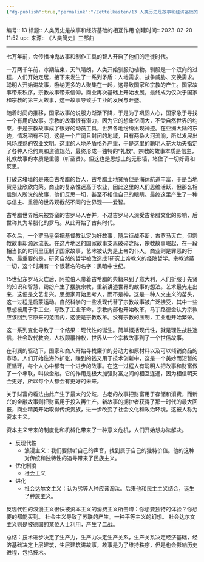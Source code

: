 ```yaml
---
{"dg-publish":true,"permalink":"/Zettelkasten/13 人类历史是故事和经济基础的相互作用/","dgPassFrontmatter":true}
---
```


编号:: 13
标题:: 人类历史是故事和经济基础的相互作用
创建时间:: 2023-02-20 11:52
up:: 
来源:: 《人类简史》三部曲

---
七万年前，会传播神鬼故事和制作工具的智人开启了他们的迁徙时代。

一万两千年前，冰期结束，天气晴朗，人类开始驯服动植物。驯服是一个双向的过程，人们开始定居，接下来发生了一系列矛盾：人地需求、战争威胁、交换需求。聪明人开始讲故事，吸纳更多的人聚集在一起，这导致国家和宗教的产生。国家故事带来秩序，宗教故事带来信仰。商业再次基础上开始发展，最终成为仅次于国家和宗教的第三大故事，这一故事导致手工业的发展与旺盛。

随着时间的推移，国家故事的说服力渐渐下降，于是为了巩固人心，国家急于寻找一个有用的故事。宗教的故事很有潜力，因为它的想象空间大，不受自然世界的约束，于是宗教故事成了很好的动员工具，世界各地纷纷出现神迹。在亚洲大陆的东边，情况稍有不同，这是一个广阔且封闭的地域，且有两条大河流淌，所以发展出风场成熟的农业文明。这里的人地矛盾格外严重，于是这里的聪明人花大功夫指定了各种人伦约束和道德规范，最终形成一独特的“礼教”。宗教的故事本质是信主，礼教故事的本质是重德（听圣贤）。但这也是思想上的无形墙，堵住了一切好奇和反思。

打破这堵墙的是来自古希腊的哲人，古希腊土地贫瘠但是海运航道丰富，于是当地贸易业欣欣向荣。商业的复杂性远高于农业，因此这里的人们思维活跃，但那么相信别人所说的故事，他们反思一切，甚至不相信自己的眼睛。最终这里产生了一种与信主、重德的世界观截然不同的世界观——爱智。

古希腊世界后来被野蛮的古罗马人吞并，不过古罗马人深受古希腊文化的影响，后世称其为希腊化的罗马。从此开始了古典时代。

不久后，一个罗马皇帝把基督教认定为好故事，随后征战不断，古罗马灭亡，但宗教故事却源远流长。在这片地区的国家故事支离破碎之际，宗教故事崛起，在一段相当长的时间里压制了国家故事，艺术被认为是上帝的仆人，商业则是罪恶的行为。最重要的是，研究自然的哲学被改造成1研究上帝教义的经院哲学。宗教遮蔽一切，这个时期有一个很著名的名字：黑暗中世纪。

15世纪东罗马灭亡后，阿拉伯人带着古希腊的典籍来到了意大利，人们折服于先贤的知识和智慧，纷纷产生了摆脱宗教，重新讲述世界的故事的想法。艺术最先走出来，这便是文艺复兴。思想家开始思考人，而不是神，这是一种人文主义的苗头，这一过程是启蒙运动。自然科学的一些发现代替了宗教故事被广泛接受，其中一些思想被用于手工业，导致了工业革命。宗教内部也开始改革，马丁路德金认为宗教应该回到它原来的范围内，这便是宗教改革。没有宗教的压制，工业也开始繁荣。

这一系列变化导致了一个结果：现代性的诞生。简单概括现代性，就是理性战胜迷信，社会取代教会，人权颠覆神权，世界从一个宗教故事到了一个世俗故事。

在利润的驱动下，国家和商人开始寻找廉价的劳动力和原材料以及可以倾销商品的市场。人们开始往海外扩张，赚到的钱又用于技术创新中，这是一个美妙而短暂的正循环，每个人心中都有一个进步的故事。在这一过程人有聪明人把故事和财富做了一个串联，叫做金融。它的作用是极大加强财富之间的相互连通，因为相信明天会更好，所以每个人都会有更好的未来。

关于财富的看法由此产生了最大的分歧，古老的故事把财富用于存储和消费，而新兴的金融故事则把财富用于投入再生产。新故事的拥护者获得了那一时代的最大回报，商业精英开始取得传统贵族，进一步改变了社会文化和政治环境。这被人称为资本主义。

资本主义带来的制度化和机械化带来了一种意义危机，人们开始想办法解决。
- 反现代性
	- 浪漫主义：我们要倾听自己的声音，找到属于自己的独特价值。他的这种对传统和独特性的追寻带来了民族主义。
- 优化制度
	- 社会主义
- 进化
	- 社会达尔文主义：认为劣等人种应该淘汰。后来他和民主主义结合，诞生了种族主义。

反现代性的浪漫主义很快被资本主义的消费主义所击垮：你想要独特的体验？你想要的都能买到。
社会主义导致了苏联的产生。一种平等主义的幻想。
社会达尔文主义则是被德国的某位人士利用，产生了二战。

总结：技术进步决定了生产力，生产力决定生产关系，生产关系决定经济基础，经济基础决定上层建筑，生层建筑讲故事，故事是为了维持秩序，但是也会影响历史进程，包括技术。

